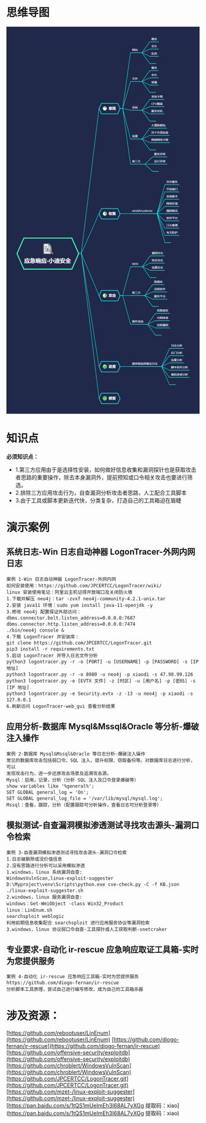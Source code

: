 # 思维导图

![](image75/7.png)

# 知识点

**必须知识点：**

- 1.第三方应用由于是选择性安装，如何做好信息收集和漏洞探针也是获取攻击者思路的重要操作，除去本身漏洞外，提前预知或口令相关攻击也要进行筛选。
- 2.排除三方应用攻击行为，自查漏洞分析攻击者思路，人工配合工具脚本
- 3.由于工具或脚本更新迭代快，分类复杂，打造自己的工具箱迫在眉睫

# 演示案例

## 系统日志-Win 日志自动神器 LogonTracer-外网内网日志

```shell
案例 1-Win 日志自动神器 LogonTracer-外网内网
如何安装使用：https://github.com/JPCERTCC/LogonTracer/wiki/
linux 安装使用笔记：阿里云主机记得开放端口及关闭防火墙
1.下载并解压 neo4j：tar -zvxf neo4j-community-4.2.1-unix.tar
2.安装 java11 环境：sudo yum install java-11-openjdk -y
3.修改 neo4j 配置保证外部访问：
dbms.connector.bolt.listen_address=0.0.0.0:7687
dbms.connector.http.listen_address=0.0.0.0:7474
./bin/neo4j console &
4.下载 LogonTracer 并安装库：
git clone https://github.com/JPCERTCC/LogonTracer.git
pip3 install -r requirements.txt
5.启动 LogonTracer 并导入日志文件分析
python3 logontracer.py -r -o [PORT] -u [USERNAME] -p [PASSWORD] -s [IP 地址]
python3 logontracer.py -r -o 8080 -u neo4j -p xiaodi -s 47.98.99.126
python3 logontracer.py -e [EVTX 文件] -z [时区] -u [用户名] -p [密码] -s [IP 地址]
python3 logontracer.py -e Security.evtx -z -13 -u neo4j -p xiaodi -s 127.0.0.1
6.刷新访问 LogonTracer-web_gui 查看分析结果
```



## 应用分析-数据库 Mysql&Mssql&Oracle 等分析-爆破注入操作

```shell
案例 2-数据库 Mysql&Mssql&Oracle 等日志分析-爆破注入操作
常见的数据库攻击包括弱口令、SQL 注入、提升权限、窃取备份等。对数据库日志进行分析，可以
发现攻击行为，进一步还原攻击场景及追溯攻击源。
Mysql：启用，记录，分析（分析 SQL 注入及口令登录爆破等）
show variables like '%general%';
SET GLOBAL general_log = 'On';
SET GLOBAL general_log_file = '/var/lib/mysql/mysql.log';
Mssql：查看，跟踪，分析（配置跟踪可分析操作，查看日志可分析登录等）
```



## 模拟测试-自查漏洞模拟渗透测试寻找攻击源头-漏洞口令检索

```shell
案例 3-自查漏洞模拟渗透测试寻找攻击源头-漏洞口令检索
1.日志被删除或没价值信息
2.没有思路进行分析可以采用模拟渗透
1.windows，linux 系统漏洞自查:
WindowsVulnScan,linux-exploit-suggester
D:\Myproject\venv\Scripts\python.exe cve-check.py -C -f KB.json
./linux-exploit-suggester.sh
2.windows，linux 服务漏洞自查:
windows：Get-WmiObject -class Win32_Product
linux：LinEnum.sh
searchsploit weblogic
利用前期信息收集配合 searchsploit 进行应用服务协议等漏洞检索
3.windows，linux 协议弱口令自查-工具探针或人工获取判断-snetcraker
```



## 专业要求-自动化 ir-rescue 应急响应取证工具箱-实时为您提供服务

```shell
案例 4-自动化 ir-rescue 应急响应工具箱-实时为您提供服务
https://github.com/diogo-fernan/ir-rescue
分析脚本工具原理，尝试自己进行编写修改，成为自己的工具箱杀器
```

# 涉及资源：

[https://github.com/rebootuser/LinEnum](https://github.com/rebootuser/LinEnum)
[https://github.com/diogo-fernan/ir-rescue](https://github.com/diogo-fernan/ir-rescue)
[https://github.com/offensive-security/exploitdb](https://github.com/offensive-security/exploitdb)
[https://github.com/chroblert/WindowsVulnScan](https://github.com/chroblert/WindowsVulnScan)
[https://github.com/JPCERTCC/LogonTracer.git](https://github.com/JPCERTCC/LogonTracer.git)
[https://github.com/mzet-/linux-exploit-suggester](https://github.com/mzet-/linux-exploit-suggester)
[https://pan.baidu.com/s/1tQS1mUelmEh3I68AL7yXGg 提取码：xiao](https://pan.baidu.com/s/1tQS1mUelmEh3I68AL7yXGg 提取码：xiao)

